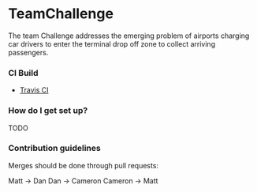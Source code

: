 # TeamChallenge
The team Challenge addresses the emerging problem of airports charging car drivers to enter the terminal drop off zone to collect arriving passengers.

### CI Build ###

* [Travis CI](https://travis-ci.com/Williams-Dan/TeamChallenge)

### How do I get set up? ###

TODO

### Contribution guidelines ###

Merges should be done through pull requests:

Matt -> Dan
Dan -> Cameron
Cameron -> Matt
